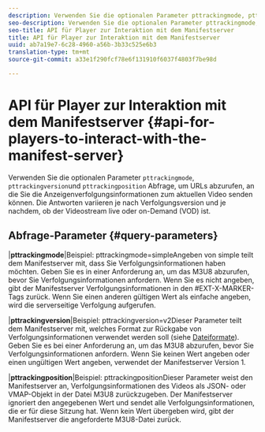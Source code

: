 ```yaml
---
description: Verwenden Sie die optionalen Parameter pttrackingmode, pttrackingversion und pttrackingposition zur Abfrage, um URLs abzurufen, an die Anzeigenverfolgungsinformationen zum aktuellen Video gesendet werden sollen. Die Antworten variieren je nach Verfolgungsversion und je nachdem, ob der Videostream live oder on-Demand (VOD) ist.
seo-description: Verwenden Sie die optionalen Parameter pttrackingmode, pttrackingversion und pttrackingposition zur Abfrage, um URLs abzurufen, an die Anzeigenverfolgungsinformationen zum aktuellen Video gesendet werden sollen. Die Antworten variieren je nach Verfolgungsversion und je nachdem, ob der Videostream live oder on-Demand (VOD) ist.
seo-title: API für Player zur Interaktion mit dem Manifestserver
title: API für Player zur Interaktion mit dem Manifestserver
uuid: ab7a19e7-6c28-4960-a56b-3b33c525e6b3
translation-type: tm+mt
source-git-commit: a33e1f290fcf78e6f131910f6037f4803f7be98d

---
```



# API für Player zur Interaktion mit dem Manifestserver {#api-for-players-to-interact-with-the-manifest-server}

Verwenden Sie die optionalen Parameter `pttrackingmode`, `pttrackingversion`und `pttrackingposition` Abfrage, um URLs abzurufen, an die Sie die Anzeigenverfolgungsinformationen zum aktuellen Video senden können. Die Antworten variieren je nach Verfolgungsversion und je nachdem, ob der Videostream live oder on-Demand (VOD) ist.

## Abfrage-Parameter {#query-parameters}

|**pttrackingmode**|Beispiel: pttrackingmode=simpleAngeben von simple teilt dem Manifestserver mit, dass Sie Verfolgungsinformationen haben möchten.
Geben Sie es in einer Anforderung an, um das M3U8 abzurufen, bevor Sie Verfolgungsinformationen anfordern. Wenn Sie es nicht angeben, gibt der Manifestserver Verfolgungsinformationen in den #EXT-X-MARKER-Tags zurück.
Wenn Sie einen anderen gültigen Wert als einfache angeben, wird die serverseitige Verfolgung aufgerufen.

|**pttrackingversion**|Beispiel: pttrackingversion=v2Dieser Parameter teilt dem Manifestserver mit, welches Format zur Rückgabe von Verfolgungsinformationen verwendet werden soll (siehe [Dateiformate](../../msapi-topics/ms-list-file-formats/ms-api-file-formats.md)).
Geben Sie es bei einer Anforderung an, um das M3U8 abzurufen, bevor Sie Verfolgungsinformationen anfordern. Wenn Sie keinen Wert angeben oder einen ungültigen Wert angeben, verwendet der Manifestserver Version 1.

|**pttrackingposition**|Beispiel: pttrackingpositionDieser Parameter weist den Manifestserver an, Verfolgungsinformationen des Videos als JSON- oder VMAP-Objekt in der Datei M3U8 zurückzugeben. Der Manifestserver ignoriert den angegebenen Wert und sendet alle Verfolgungsinformationen, die er für diese Sitzung hat. Wenn kein Wert übergeben wird, gibt der Manifestserver die angeforderte M3U8-Datei zurück.